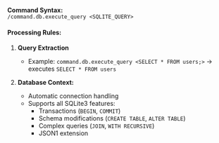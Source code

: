 **Command Syntax:**  
`/command.db.execute_query <SQLITE_QUERY>`

#### Processing Rules:
1. **Query Extraction**  
   - Example: `command.db.execute_query <SELECT * FROM users;>` → executes `SELECT * FROM users`

2. **Database Context:**
   - Automatic connection handling
   - Supports all SQLite3 features:
     - Transactions (`BEGIN`, `COMMIT`)
     - Schema modifications (`CREATE TABLE`, `ALTER TABLE`)
     - Complex queries (`JOIN`, `WITH RECURSIVE`)
     - JSON1 extension